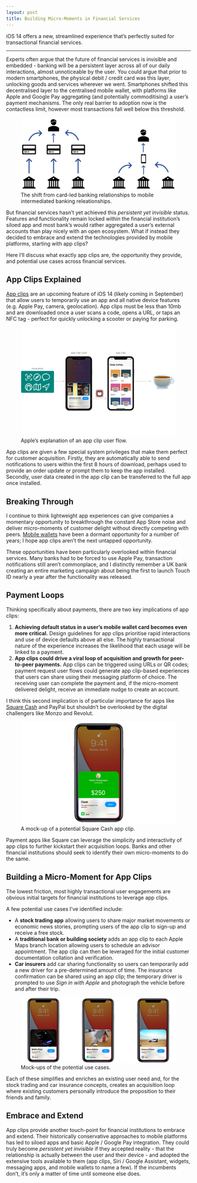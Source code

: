```yaml
---
layout: post
title: Building Micro-Moments in Financial Services
---
```


iOS 14 offers a new, streamlined experience that’s perfectly suited for transactional financial services.

--- 

Experts often argue that the future of financial services is invisible and embedded - banking will be a persistent layer across all of our daily interactions, almost unnoticeable by the user. You could argue that prior to modern smartphones, the physical debit / credit card was this layer, unlocking goods and services wherever we went. Smartphones shifted this decentralised layer to the centralised mobile wallet, with platforms like Apple and Google Pay aggregating (and potentially commoditising) a user’s payment mechanisms. The only real barrier to adoption now is the contactless limit, however most transactions fall well below this threshold.

<figure>
  <img class="blogImage" src="/assets/blogimg/banks-to-user.png" alt="Bank diagram">
  <figcaption>The shift from card-led banking relationships to mobile intermediated banking releationships.</figcaption>
</figure>

But financial services hasn’t yet achieved this *persistent yet invisible* status. Features and functionality remain locked within the financial institution’s siloed app and most bank’s would rather aggregated a user’s external accounts than play nicely with an open ecosystem. What if instead they decided to embrace and extend the technologies provided by mobile platforms, starting with app clips?

Here I‘ll discuss what exactly app clips are, the opportunity they provide, and potential use cases across financial services.

## App Clips Explained

[App clips](https://developer.apple.com/app-clips/) are an upcoming feature of iOS 14 (likely coming in September) that allow users to temporarily use an app and all native device features (e.g. Apple Pay, camera, geolocation). App clips must be less than 10mb and are downloaded once a user scans a code, opens a URL, or taps an NFC tag - perfect for quickly unlocking a scooter or paying for parking. 

<figure>
  <img class="blogImage" src="/assets/blogimg/app-clip-explained.png" alt="Clip flow">
  <figcaption>Apple’s explanation of an app clip user flow.</figcaption>
</figure>

App clips are given a few special system privileges that make them perfect for customer acquisition. Firstly, they are automatically able to send notifications to users within the first 8 hours of download, perhaps used to provide an order update or prompt them to keep the app installed. Secondly, user data created in the app clip can be transferred to the full app once installed.

## Breaking Through

I continue to think lightweight app experiences can give companies a momentary opportunity to breakthrough the constant App Store noise and deliver micro-moments of customer delight without directly competing with peers. [Mobile wallets](https://murdo.xyz/mobile-wallets/) have been a dormant opportunity for a number of years; I hope app clips aren’t the next untapped opportunity. 

These opportunities have been particularly overlooked within financial services. Many banks had to be forced to use Apple Pay, transaction notifications still aren’t commonplace, and I distinctly remember a UK bank creating an entire marketing campaign about being the first to launch Touch ID nearly a year after the functionality was released.

## Payment Loops

Thinking specifically about payments, there are two key implications of app clips: 
1. **Achieving default status in a user’s mobile wallet card becomes even more critical.** Design guidelines for app clips prioritise rapid interactions and use of device defaults above all else. The highly transactional nature of the experience increases the likelihood that each usage will be linked to a payment.
2. **App clips could drive a viral loop of acquisition and growth for peer-to-peer payments.** App clips can be triggered using URLs or QR codes; payment request user flows could generate app clip-based experiences that users can share using their messaging platform of choice. The receiving user can complete the payment and, if the micro-moment delivered delight, receive an immediate nudge to create an account.

I think this second implication is of particular importance for apps like [Square Cash](https://cash.app) and PayPal but shouldn’t be overlooked by the digital challengers like Monzo and Revolut.

<figure>
  <img class="blogImage" src="/assets/blogimg/square-clip.png" alt="Cash app">
  <figcaption>A mock-up of a potential Square Cash app clip.</figcaption>
</figure>

Payment apps like Square can leverage the simplicity and interactivity of app clips to further kickstart their acquisition loops. Banks and other financial institutions should seek to identify their own micro-moments to do the same.

## Building a Micro-Moment for App Clips

The lowest friction, most highly transactional user engagements are obvious initial targets for financial institutions to leverage app clips.

A few potential use cases I’ve identified include:
- A **stock trading app** allowing users to share major market movements or economic news stories, prompting users of the app clip to sign-up and receive a free stock.
- A **traditional bank or building society** adds an app clip to each Apple Maps branch location allowing users to schedule an advisor appointment. The app clip can then be leveraged for the initial customer documentation collation and verification. 
- **Car insurers** add car sharing functionality so users can temporarily add a new driver for a pre-determined amount of time. The insurance confirmation can be shared using an app clip; the temporary driver is prompted to use *Sign in with Apple* and photograph the vehicle before and after their trip. 

<figure>
  <img class="blogImage" src="/assets/blogimg/concept-clips.png" alt="Concept app clips">
  <figcaption>Mock-ups of the potential use cases.</figcaption>
</figure>

Each of these simplifies and enriches an existing user need and, for the stock trading and car insurance concepts, creates an acquisition loop where existing customers personally introduce the proposition to their friends and family.

## Embrace and Extend

App clips provide another touch-point for financial institutions to embrace and extend. Their historically conservative approaches to mobile platforms has led to siloed apps and basic Apple / Google Pay integration. They could truly become *persistent yet invisible* if they accepted reality - that the relationship is actually between the user and their device - and adopted the extensive tools available to them (app clips, Siri / Google Assistant, widgets, messaging apps, and mobile wallets to name a few). If the incumbents don’t, it’s only a matter of time until someone else does.
